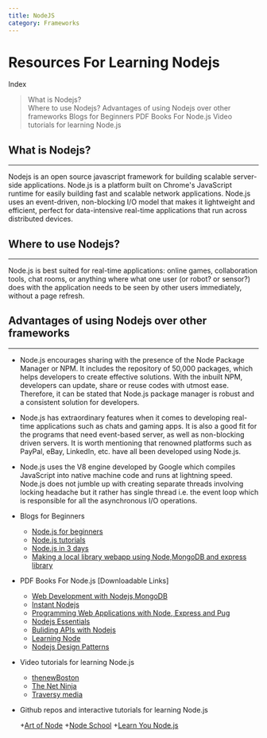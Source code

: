 ```yaml
---
title: NodeJS
category: Frameworks
---
```


Resources For Learning Nodejs
==================================

Index<br>
> What is Nodejs?<br>
> Where to use Nodejs?
> Advantages of using Nodejs over other frameworks
> Blogs for Beginners
> PDF Books For Node.js
> Video tutorials for learning Node.js

## What is Nodejs?
----------------

Nodejs is an open source javascript framework for building scalable server-side applications.
Node.js is a platform built on Chrome's JavaScript runtime for easily building fast and scalable network applications. Node.js uses an event-driven, non-blocking I/O model that makes it lightweight and efficient, perfect for data-intensive real-time applications that run across distributed devices.

## Where to use Nodejs?
---------------------

 Node.js is best suited for real-time applications: online games, collaboration tools, chat rooms, or anything where what one user (or robot? or sensor?) does with the application needs to be seen by other users immediately, without a page refresh.

 ## Advantages of using Nodejs over other frameworks
 -------------------------------------------------
 + Node.js encourages sharing with the presence of the Node Package Manager or NPM. It includes the repository of 50,000 packages, which helps developers to create effective solutions. With the inbuilt NPM, developers can update, share or reuse codes with utmost ease. Therefore, it can be stated that Node.js package manager is robust and a consistent solution for developers.

 + Node.js has extraordinary features when it comes to developing real-time applications such as chats and gaming apps. It is also a good fit for the programs that need event-based server, as well as non-blocking driven servers. It is worth mentioning that renowned platforms such as PayPal, eBay, LinkedIn, etc. have all been developed using Node.js.

 + Node.js uses the V8 engine developed by Google which compiles JavaScript into native machine code and runs at lightning speed. Node.js does not jumble up with creating separate threads involving locking headache but it rather has single thread i.e. the event loop which is responsible for all the asynchronous I/O operations.


+ Blogs for Beginners
	+ [Node.js for beginners](https://code.tutsplus.com/tutorials/nodejs-for-beginners--net-26314)
	+ [Node.js tutorials](http://www.tutorialsteacher.com/nodejs/nodejs-tutorials)
	+ [Node.js in 3 days](https://www.guru99.com/node-js-tutorial.html)
	+ [Making a local library webapp using Node,MongoDB and express library](https://developer.mozilla.org/en-US/docs/Learn/Server-side/Express_Nodejs)

+ PDF Books For Node.js [Downloadable Links]
	+ [Web Development with Nodejs,MongoDB](http://www.allitebooks.com/web-development-with-mongodb-and-nodejs/)
	+ [Instant Nodejs](http://www.allitebooks.com/instant-node-js-starter/)
	+ [Programming Web Applications with Node, Express and Pug](http://www.allitebooks.com/programming-web-applications-with-node-express-and-pug/)
	+ [Nodejs Essentials](http://www.allitebooks.com/node-js-essentials/)
	+ [Buliding APIs with Nodejs](http://www.allitebooks.com/building-apis-with-node-js/)
	+ [Learning Node](http://www.allitebooks.com/learning-node-2nd-edition/)
	+ [Nodejs Design Patterns](http://www.allitebooks.com/node-js-design-patterns/)

+ Video tutorials for learning Node.js

  + [thenewBoston](https://www.youtube.com/watch?v=-u-j7uqU7sI&list=PL6gx4Cwl9DGBMdkKFn3HasZnnAqVjzHn_)
  + [The Net Ninja](https://www.youtube.com/watch?v=w-7RQ46RgxU&list=PL4cUxeGkcC9gcy9lrvMJ75z9maRw4byYp)
  + [Traversy media](https://www.youtube.com/watch?v=U8XF6AFGqlc)

+ Github repos and interactive tutorials for learning Node.js

  +[Art of Node](https://github.com/maxogden/art-of-node)
  +[Node School](https://nodeschool.io/)
  +[Learn You Node.js](https://github.com/workshopper/learnyounode#learn-you-the-nodejs-for-much-win)
